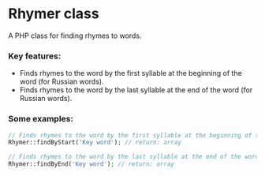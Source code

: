 # Rhymer class  
A PHP сlass for finding rhymes to words.

### Key features:
 - Finds rhymes to the word by the first syllable at the beginning of the word (for Russian words).
 - Finds rhymes to the word by the last syllable at the end of the word (for Russian words).


### Some examples:
```php
// Finds rhymes to the word by the first syllable at the beginning of the word
Rhymer::findByStart('Key word'); // return: array

// Finds rhymes to the word by the last syllable at the end of the word
Rhymer::findByEnd('Key word'); // return: array
```
